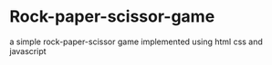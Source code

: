 # Rock-paper-scissor-game
a simple rock-paper-scissor game implemented using html css and javascript 
